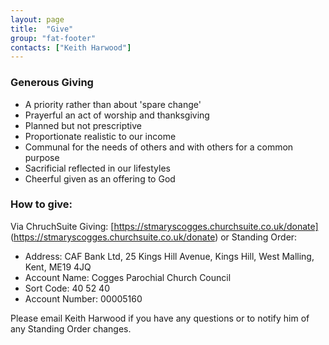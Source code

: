 ```yaml
---
layout: page
title:  "Give"
group: "fat-footer"
contacts: ["Keith Harwood"]
---
```


### Generous Giving
* A priority rather than about 'spare change'
* Prayerful an act of worship and thanksgiving
* Planned but not prescriptive
* Proportionate realistic to our income
* Communal for the needs of others and with others for a common purpose
* Sacrificial reflected in our lifestyles
* Cheerful given as an offering to God

### How to give:
Via ChruchSuite Giving: [https://stmaryscogges.churchsuite.co.uk/donate] (https://stmaryscogges.churchsuite.co.uk/donate)
or Standing Order:
* Address: CAF Bank Ltd, 25 Kings Hill Avenue, Kings Hill, West Malling, Kent, ME19 4JQ
* Account Name: Cogges Parochial Church Council
* Sort Code: 40 52 40
* Account Number: 00005160

Please email Keith Harwood if you have any questions or to notify him of any Standing Order changes.
